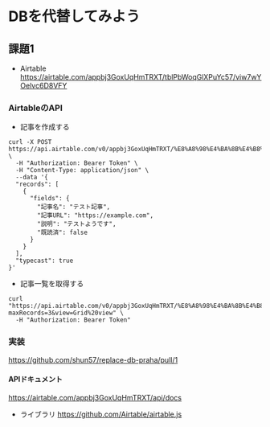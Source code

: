 # DBを代替してみよう

## 課題1

- Airtable
https://airtable.com/appbj3GoxUqHmTRXT/tblPbWoqGlXPuYc57/viw7wYOelvc6D8VFY

### AirtableのAPI

- 記事を作成する

```
curl -X POST https://api.airtable.com/v0/appbj3GoxUqHmTRXT/%E8%A8%98%E4%BA%8B%E4%B8%80%E8%A6%A7 \
  -H "Authorization: Bearer Token" \
  -H "Content-Type: application/json" \
  --data '{
  "records": [
    {
      "fields": {
        "記事名": "テスト記事",
        "記事URL": "https://example.com",
        "説明": "テストようです",
        "既読済": false
      }
    }
  ],
  "typecast": true
}'
```

- 記事一覧を取得する

```
curl "https://api.airtable.com/v0/appbj3GoxUqHmTRXT/%E8%A8%98%E4%BA%8B%E4%B8%80%E8%A6%A7?maxRecords=3&view=Grid%20view" \
  -H "Authorization: Bearer Token"
```

### 実装

https://github.com/shun57/replace-db-praha/pull/1


#### APIドキュメント

https://airtable.com/appbj3GoxUqHmTRXT/api/docs

- ライブラリ
https://github.com/Airtable/airtable.js